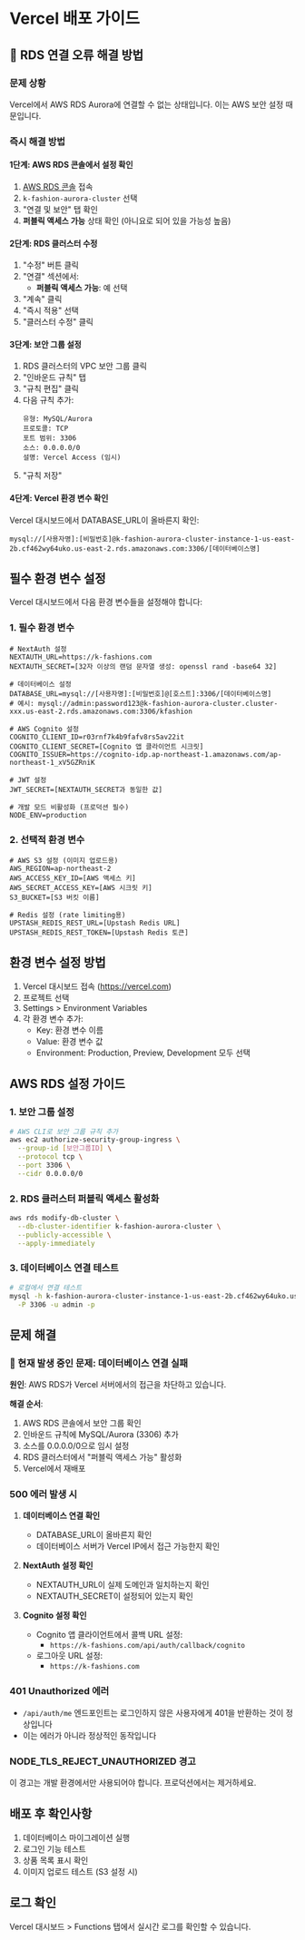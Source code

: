 # Vercel 배포 가이드

## 🚨 RDS 연결 오류 해결 방법

### 문제 상황
Vercel에서 AWS RDS Aurora에 연결할 수 없는 상태입니다. 이는 AWS 보안 설정 때문입니다.

### 즉시 해결 방법

#### 1단계: AWS RDS 콘솔에서 설정 확인
1. [AWS RDS 콘솔](https://console.aws.amazon.com/rds) 접속
2. `k-fashion-aurora-cluster` 선택
3. "연결 및 보안" 탭 확인
4. **퍼블릭 액세스 가능** 상태 확인 (아니요로 되어 있을 가능성 높음)

#### 2단계: RDS 클러스터 수정
1. "수정" 버튼 클릭
2. "연결" 섹션에서:
   - **퍼블릭 액세스 가능**: 예 선택
3. "계속" 클릭
4. "즉시 적용" 선택
5. "클러스터 수정" 클릭

#### 3단계: 보안 그룹 설정
1. RDS 클러스터의 VPC 보안 그룹 클릭
2. "인바운드 규칙" 탭
3. "규칙 편집" 클릭
4. 다음 규칙 추가:
   ```
   유형: MySQL/Aurora
   프로토콜: TCP
   포트 범위: 3306
   소스: 0.0.0.0/0
   설명: Vercel Access (임시)
   ```
5. "규칙 저장"

#### 4단계: Vercel 환경 변수 확인
Vercel 대시보드에서 DATABASE_URL이 올바른지 확인:
```
mysql://[사용자명]:[비밀번호]@k-fashion-aurora-cluster-instance-1-us-east-2b.cf462wy64uko.us-east-2.rds.amazonaws.com:3306/[데이터베이스명]
```

## 필수 환경 변수 설정

Vercel 대시보드에서 다음 환경 변수들을 설정해야 합니다:

### 1. 필수 환경 변수

```env
# NextAuth 설정
NEXTAUTH_URL=https://k-fashions.com
NEXTAUTH_SECRET=[32자 이상의 랜덤 문자열 생성: openssl rand -base64 32]

# 데이터베이스 설정
DATABASE_URL=mysql://[사용자명]:[비밀번호]@[호스트]:3306/[데이터베이스명]
# 예시: mysql://admin:password123@k-fashion-aurora-cluster.cluster-xxx.us-east-2.rds.amazonaws.com:3306/kfashion

# AWS Cognito 설정
COGNITO_CLIENT_ID=r03rnf7k4b9fafv8rs5av22it
COGNITO_CLIENT_SECRET=[Cognito 앱 클라이언트 시크릿]
COGNITO_ISSUER=https://cognito-idp.ap-northeast-1.amazonaws.com/ap-northeast-1_xV5GZRniK

# JWT 설정
JWT_SECRET=[NEXTAUTH_SECRET과 동일한 값]

# 개발 모드 비활성화 (프로덕션 필수)
NODE_ENV=production
```

### 2. 선택적 환경 변수

```env
# AWS S3 설정 (이미지 업로드용)
AWS_REGION=ap-northeast-2
AWS_ACCESS_KEY_ID=[AWS 액세스 키]
AWS_SECRET_ACCESS_KEY=[AWS 시크릿 키]
S3_BUCKET=[S3 버킷 이름]

# Redis 설정 (rate limiting용)
UPSTASH_REDIS_REST_URL=[Upstash Redis URL]
UPSTASH_REDIS_REST_TOKEN=[Upstash Redis 토큰]
```

## 환경 변수 설정 방법

1. Vercel 대시보드 접속 (https://vercel.com)
2. 프로젝트 선택
3. Settings > Environment Variables
4. 각 환경 변수 추가:
   - Key: 환경 변수 이름
   - Value: 환경 변수 값
   - Environment: Production, Preview, Development 모두 선택

## AWS RDS 설정 가이드

### 1. 보안 그룹 설정
```bash
# AWS CLI로 보안 그룹 규칙 추가
aws ec2 authorize-security-group-ingress \
  --group-id [보안그룹ID] \
  --protocol tcp \
  --port 3306 \
  --cidr 0.0.0.0/0
```

### 2. RDS 클러스터 퍼블릭 액세스 활성화
```bash
aws rds modify-db-cluster \
  --db-cluster-identifier k-fashion-aurora-cluster \
  --publicly-accessible \
  --apply-immediately
```

### 3. 데이터베이스 연결 테스트
```bash
# 로컬에서 연결 테스트
mysql -h k-fashion-aurora-cluster-instance-1-us-east-2b.cf462wy64uko.us-east-2.rds.amazonaws.com \
  -P 3306 -u admin -p
```

## 문제 해결

### 🔴 현재 발생 중인 문제: 데이터베이스 연결 실패

**원인**: AWS RDS가 Vercel 서버에서의 접근을 차단하고 있습니다.

**해결 순서**:
1. AWS RDS 콘솔에서 보안 그룹 확인
2. 인바운드 규칙에 MySQL/Aurora (3306) 추가
3. 소스를 0.0.0.0/0으로 임시 설정
4. RDS 클러스터에서 "퍼블릭 액세스 가능" 활성화
5. Vercel에서 재배포

### 500 에러 발생 시

1. **데이터베이스 연결 확인**
   - DATABASE_URL이 올바른지 확인
   - 데이터베이스 서버가 Vercel IP에서 접근 가능한지 확인

2. **NextAuth 설정 확인**
   - NEXTAUTH_URL이 실제 도메인과 일치하는지 확인
   - NEXTAUTH_SECRET이 설정되어 있는지 확인

3. **Cognito 설정 확인**
   - Cognito 앱 클라이언트에서 콜백 URL 설정:
     - `https://k-fashions.com/api/auth/callback/cognito`
   - 로그아웃 URL 설정:
     - `https://k-fashions.com`

### 401 Unauthorized 에러

- `/api/auth/me` 엔드포인트는 로그인하지 않은 사용자에게 401을 반환하는 것이 정상입니다
- 이는 에러가 아니라 정상적인 동작입니다

### NODE_TLS_REJECT_UNAUTHORIZED 경고

이 경고는 개발 환경에서만 사용되어야 합니다. 프로덕션에서는 제거하세요.

## 배포 후 확인사항

1. 데이터베이스 마이그레이션 실행
2. 로그인 기능 테스트
3. 상품 목록 표시 확인
4. 이미지 업로드 테스트 (S3 설정 시)

## 로그 확인

Vercel 대시보드 > Functions 탭에서 실시간 로그를 확인할 수 있습니다.